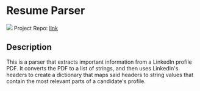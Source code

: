 # Resume Parser

[![](https://img.shields.io/badge/project-link-green)](https://github.com/ShivanshSrivastava1/Resume-Parser)
Project Repo: [link](https://github.com/ShivanshSrivastava1/Resume-Parser)

## Description

This is a parser that extracts important information from a LinkedIn profile PDF. It converts the PDF to a list of strings, and then uses LinkedIn's headers to create a dictionary that maps said headers to string values that contain the most relevant parts of a candidate's profile.
